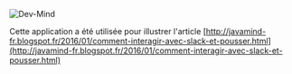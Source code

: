 ![Dev-Mind](http://dev-mind.fr/logo/logo_1500.png)

Cette application a été utilisée pour illustrer l'article [http://javamind-fr.blogspot.fr/2016/01/comment-interagir-avec-slack-et-pousser.html](http://javamind-fr.blogspot.fr/2016/01/comment-interagir-avec-slack-et-pousser.html)